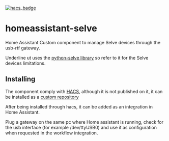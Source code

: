 [![hacs_badge](https://img.shields.io/badge/HACS-Custom-41BDF5.svg?style=for-the-badge)](https://github.com/hacs/integration)
# homeassistant-selve
Home Assistant Custom component to manage Selve devices through the usb-rtf gateway.

Underline ut uses the [python-selve library](https://github.com/gpulido/python-selve) so refer to it for the Selve devices limitations.


## Installing
The component comply with [HACS](https://github.com/hacs/integration), although it is not published on it, it can be installed as a [custom repository](https://hacs.xyz/docs/faq/custom_repositories)

After being installed through hacs, it can be added as an integration in Home Assistant.

Plug a gateway on the same pc where Home assistant is running, check for the usb interface (for example /dev/ttyUSB0) and use it as configuration when requested in the workflow integration.


